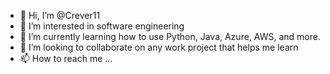 - 👋 Hi, I’m @Crever11
- 👀 I’m interested in software engineering
- 🌱 I’m currently learning how to use Python, Java, Azure, AWS, and more. 
- 💞️ I’m looking to collaborate on any work project that helps me learn
- 📫 How to reach me ...

<!---
Crever11/Crever11 is a ✨ special ✨ repository because its `README.md` (this file) appears on your GitHub profile.
You can click the Preview link to take a look at your changes.
--->
